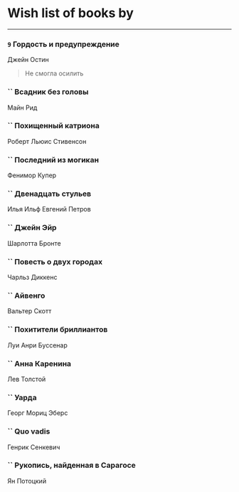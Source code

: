 # Wish list of books by [](http://vk.com/id128917939)
---

### `9` Гордость и предупреждение
Джейн Остин
> Не смогла осилить

### `` Всадник без головы
Майн Рид

### `` Похищенный катриона
Роберт Льюис Стивенсон

### `` Последний из могикан
Фенимор Купер

### `` Двенадцать стульев
Илья Ильф Евгений Петров

### `` Джейн Эйр
Шарлотта Бронте

### `` Повесть о двух городах
Чарльз Диккенс

### `` Айвенго
Вальтер Скотт

### `` Похитители бриллиантов
Луи Анри Буссенар

### `` Анна Каренина
Лев Толстой

### `` Уарда
Георг Мориц Эберс

### `` Quo vadis
Генрик Сенкевич

### `` Рукопись, найденная в Сарагосе
Ян Потоцкий


